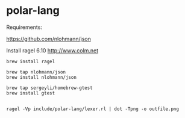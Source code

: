 # polar-lang


Requirements:
    
   https://github.com/nlohmann/json
   
Install ragel 6.10 http://www.colm.net

    brew install ragel
    
    brew tap nlohmann/json
    brew install nlohmann/json
    
    brew tap sergeyli/homebrew-gtest
    brew install gtest
    
    
    ragel -Vp include/polar-lang/lexer.rl | dot -Tpng -o outfile.png
    